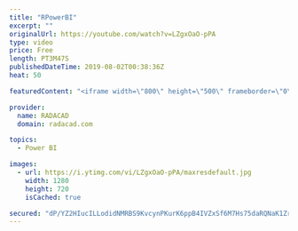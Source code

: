 ```yaml
---
title: "RPowerBI"
excerpt: ""
originalUrl: https://youtube.com/watch?v=LZgxOaO-pPA
type: video
price: Free
length: PT3M47S
publishedDateTime: 2019-08-02T00:38:36Z
heat: 50

featuredContent: "<iframe width=\"800\" height=\"500\" frameborder=\"0\" src=\"https://www.youtube.com/embed/LZgxOaO-pPA\" allow=\"accelerometer; autoplay; encrypted-media; gyroscope; picture-in-picture\" allowfullscreen></iframe>"

provider:
  name: RADACAD
  domain: radacad.com

topics:
  - Power BI

images:
  - url: https://i.ytimg.com/vi/LZgxOaO-pPA/maxresdefault.jpg
    width: 1280
    height: 720
    isCached: true

secured: "dP/YZ2HIucILLodidNMRBS9KvcynPKurK6ppB4IVZxSf6M7Hs75daRQNaK1ZrnUJDCqTUwGhKFidzmYbBPgm9a49vSmZFciS72KsFrU6nuZmAj4O6owx8lwWIQ3VOHCCDVhEfk9SmnRXxUNZ7VNQAQYKBC+sr//yuBZSWhoMYCDSl9Q1VfZXg5acSy7Tu4PeznxTtx36RElfrjDxSKdm1hzcDc9s7QzRiDRfuKTRVBY4433q4fFGb3wMeWgO9I1ThviUfnJXuTQICqOpX7pmsaGMzaaHAoy+IS5VUT5xL1z2VoPv/bKu/YV4mbZK0W20TVU58BG8+phpPis1DnjwCIJQON8V+vzoOIE7YwSa/FfJgZVNU+MRm7XMF/qAasv4k2itrqZwM1l56K9nrNcImcECCD6poTY4BkMWcRrR8HU=;Zo5a4dg7V2znTLMOoeaLBA=="
---
```


